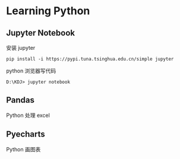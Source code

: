 # Learning Python

## Jupyter Notebook

安装 jupyter

    pip install -i https://pypi.tuna.tsinghua.edu.cn/simple jupyter

python 浏览器写代码

    D:\KDJ> jupyter notebook

## Pandas

Python 处理 excel

## Pyecharts

Python 画图表
